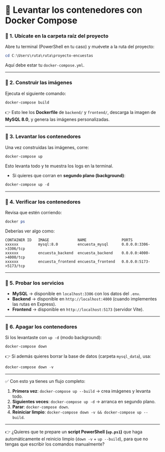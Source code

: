 
# 🐳 Levantar los contenedores con Docker Compose

### 🔹 1. Ubícate en la carpeta raíz del proyecto

Abre tu terminal (PowerShell en tu caso) y muévete a la ruta del proyecto:

```powershell
cd C:\Users\ruta\ruta\proyecto-encuestas
```

Aquí debe estar tu `docker-compose.yml`.

---

### 🔹 2. Construir las imágenes

Ejecuta el siguiente comando:

```powershell
docker-compose build
```

👉 Esto lee los **Dockerfile** de `backend/` y `frontend/`, descarga la imagen de **MySQL 8.0**, y genera las imágenes personalizadas.

---

### 🔹 3. Levantar los contenedores

Una vez construidas las imágenes, corre:

```powershell
docker-compose up
```

Esto levanta todo y te muestra los logs en la terminal.

* Si quieres que corran en **segundo plano (background)**:

```powershell
docker-compose up -d
```

---

### 🔹 4. Verificar los contenedores

Revisa que estén corriendo:

```powershell
docker ps
```

Deberías ver algo como:

```
CONTAINER ID   IMAGE             NAME                PORTS
xxxxxx         mysql:8.0         encuesta_mysql      0.0.0.0:3306->3306/tcp
xxxxxx         encuesta_backend  encuesta_backend    0.0.0.0:4000->4000/tcp
xxxxxx         encuesta_frontend encuesta_frontend   0.0.0.0:5173->5173/tcp
```

---

### 🔹 5. Probar los servicios

* **MySQL** → disponible en `localhost:3306` con los datos del `.env`.
* **Backend** → disponible en `http://localhost:4000` (cuando implementes las rutas en Express).
* **Frontend** → disponible en `http://localhost:5173` (servidor Vite).

---

### 🔹 6. Apagar los contenedores

Si los levantaste con `up -d` (modo background):

```powershell
docker-compose down
```

👉 Si además quieres borrar la base de datos (carpeta `mysql_data`), usa:

```powershell
docker-compose down -v
```

---

✅ Con esto ya tienes un flujo completo:

1. **Primera vez**: `docker-compose up --build` → crea imágenes y levanta todo.
2. **Siguientes veces**: `docker-compose up -d` → arranca en segundo plano.
3. **Parar**: `docker-compose down`.
4. **Reiniciar limpio**: `docker-compose down -v && docker-compose up --build`.

---

👉 ¿Quieres que te prepare un **script PowerShell (`up.ps1`)** que haga automáticamente el reinicio limpio (`down -v` + `up --build`), para que no tengas que escribir los comandos manualmente?
